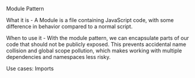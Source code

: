 Module Pattern

What it is - A Module is a file containing JavaScript code, with some difference in behavior compared to a normal script.

When to use it - With the module pattern, we can encapsulate parts of our code that should not be publicly exposed. This prevents accidental name collision and global scope pollution, which makes working with multiple dependencies and namespaces less risky. 

Use cases: Imports